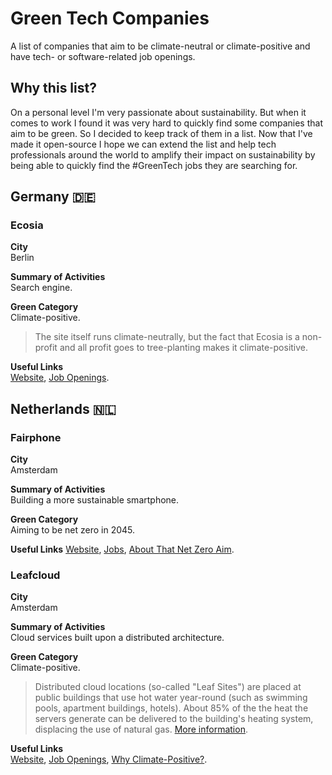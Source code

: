 # Green Tech Companies

A list of companies that aim to be climate-neutral or climate-positive and have tech- or software-related job openings.

## Why this list?

On a personal level I'm very passionate about sustainability.
But when it comes to work I found it was very hard to quickly find some companies that aim to be green.
So I decided to keep track of them in a list.
Now that I've made it open-source I hope we can extend the list and help tech professionals around the world to amplify their impact on sustainability by being able to quickly find the #GreenTech jobs they are searching for.

## Germany 🇩🇪

### Ecosia

**City**  
Berlin

**Summary of Activities**  
Search engine.

**Green Category**  
Climate-positive. 

> The site itself runs climate-neutrally, but the fact that Ecosia is a non-profit and all profit goes to tree-planting makes it climate-positive.

**Useful Links**  
[Website](https://ecosia.org), [Job Openings](https://jobs.lever.co/ecosia).

## Netherlands 🇳🇱

### Fairphone

**City**  
Amsterdam

**Summary of Activities**  
Building a more sustainable smartphone.

**Green Category**  
Aiming to be net zero in 2045.

**Useful Links**
[Website](https://www.fairphone.com), [Jobs](https://www.fairphone.com/en/about/join-the-team), [About That Net Zero Aim](https://www.fairphone.com/en/impact/climate-action/).

### Leafcloud

**City**  
Amsterdam

**Summary of Activities**  
Cloud services built upon a distributed architecture. 

**Green Category**  
Climate-positive. 

> Distributed cloud locations (so-called "Leaf Sites") are placed at public buildings that use hot water year-round (such as swimming pools, apartment buildings, hotels). About 85% of the the heat the servers generate can be delivered to the building's heating system, displacing the use of natural gas. [More information](https://www.leaf.cloud/truly-green).

**Useful Links**  
[Website](https://www.leaf.cloud/), [Job Openings](https://www.leaf.cloud/join-leafcloud), [Why Climate-Positive?](https://www.leaf.cloud/truly-green).
